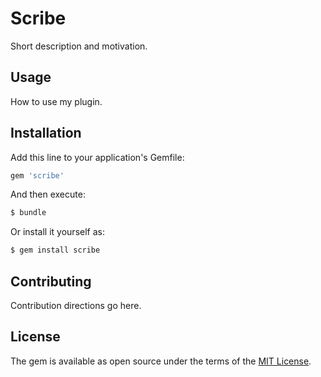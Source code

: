 # Scribe
Short description and motivation.

## Usage
How to use my plugin.

## Installation
Add this line to your application's Gemfile:

```ruby
gem 'scribe'
```

And then execute:
```bash
$ bundle
```

Or install it yourself as:
```bash
$ gem install scribe
```

## Contributing
Contribution directions go here.

## License
The gem is available as open source under the terms of the [MIT License](http://opensource.org/licenses/MIT).
